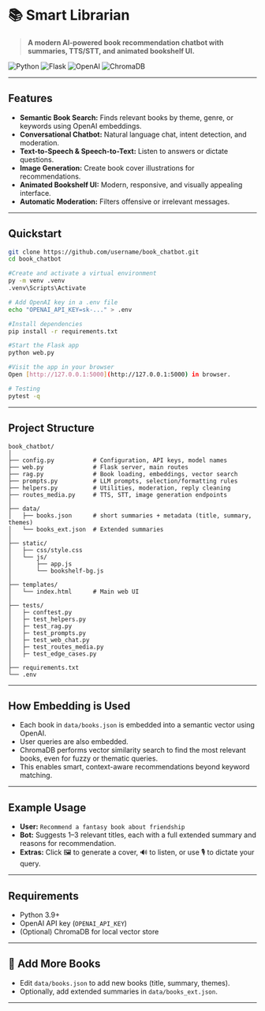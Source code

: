 # 📚 Smart Librarian

> **A modern AI-powered book recommendation chatbot with summaries, TTS/STT, and animated bookshelf UI.**

![Python](https://img.shields.io/badge/python-3.9%2B-blue?logo=python)
![Flask](https://img.shields.io/badge/flask-%20web%20app-lightgrey?logo=flask)
![OpenAI](https://img.shields.io/badge/openai-embeddings%20%7C%20chat-green?logo=openai)
![ChromaDB](https://img.shields.io/badge/chromadb-vector%20store-orange?logo=databricks)

---

## Features

- **Semantic Book Search:** Finds relevant books by theme, genre, or keywords using OpenAI embeddings.
- **Conversational Chatbot:** Natural language chat, intent detection, and moderation.
- **Text-to-Speech & Speech-to-Text:** Listen to answers or dictate questions.
- **Image Generation:** Create book cover illustrations for recommendations.
- **Animated Bookshelf UI:** Modern, responsive, and visually appealing interface.
- **Automatic Moderation:** Filters offensive or irrelevant messages.

---

## Quickstart

```bash
git clone https://github.com/username/book_chatbot.git
cd book_chatbot

#Create and activate a virtual environment
py -m venv .venv
.venv\Scripts\Activate  

# Add OpenAI key in a .env file
echo "OPENAI_API_KEY=sk-..." > .env

#Install dependencies
pip install -r requirements.txt

#Start the Flask app
python web.py

#Visit the app in your browser
Open [http://127.0.0.1:5000](http://127.0.0.1:5000) in browser.

# Testing 
pytest -q

```
---

## Project Structure

```
book_chatbot/
│
├── config.py           # Configuration, API keys, model names
├── web.py              # Flask server, main routes
├── rag.py              # Book loading, embeddings, vector search
├── prompts.py          # LLM prompts, selection/formatting rules
├── helpers.py          # Utilities, moderation, reply cleaning
├── routes_media.py     # TTS, STT, image generation endpoints
│
├── data/
│   ├── books.json      # short summaries + metadata (title, summary, themes)
│   └── books_ext.json  # Extended summaries
│
├── static/
│   ├── css/style.css
│   └── js/
│       ├── app.js
│       └── bookshelf-bg.js
│
├── templates/
│   └── index.html      # Main web UI
│
├── tests/
│   ├─ conftest.py
│   ├─ test_helpers.py
│   ├─ test_rag.py
│   ├─ test_prompts.py
│   ├─ test_web_chat.py
│   ├─ test_routes_media.py
│   ├─ test_edge_cases.py
│ 
├── requirements.txt
└── .env                
```

---

## How Embedding is Used

- Each book in `data/books.json` is embedded into a semantic vector using OpenAI.
- User queries are also embedded.
- ChromaDB performs vector similarity search to find the most relevant books, even for fuzzy or thematic queries.
- This enables smart, context-aware recommendations beyond keyword matching.

---

## Example Usage

- **User:** `Recommend a fantasy book about friendship`
- **Bot:** Suggests 1–3 relevant titles, each with a full extended summary and reasons for recommendation.
- **Extras:** Click 🖼️ to generate a cover, 🔊 to listen, or use 🎙️ to dictate your query.

---

## Requirements

- Python 3.9+
- OpenAI API key (`OPENAI_API_KEY`)
- (Optional) ChromaDB for local vector store

---

## 📖 Add More Books

- Edit `data/books.json` to add new books (title, summary, themes).
- Optionally, add extended summaries in `data/books_ext.json`.

---



